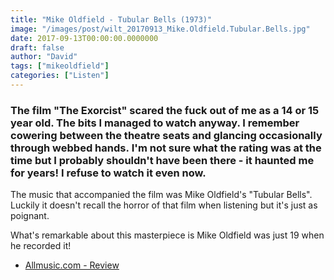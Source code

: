 ```yaml
---
title: "Mike Oldfield - Tubular Bells (1973)"
image: "/images/post/wilt_20170913_Mike.Oldfield.Tubular.Bells.jpg"
date: 2017-09-13T00:00:00.0000000
draft: false
author: "David"
tags: ["mikeoldfield"]
categories: ["Listen"]
---
```

### The film "The Exorcist" scared the fuck out of me as a 14 or 15 year old. The bits I managed to watch anyway. I remember cowering between the theatre seats and glancing occasionally through webbed hands. I'm not sure what the rating was at the time but I probably shouldn't have been there - it haunted me for years! I refuse to watch it even now.

 The music that accompanied the film was Mike Oldfield's "Tubular Bells". Luckily it doesn't recall the horror of that film when listening but it's just as poignant.  

 What's remarkable about this masterpiece is Mike Oldfield was just 19 when he recorded it!

-  [Allmusic.com - Review](http://www.allmusic.com/album/tubular-bells-mw0000191174)